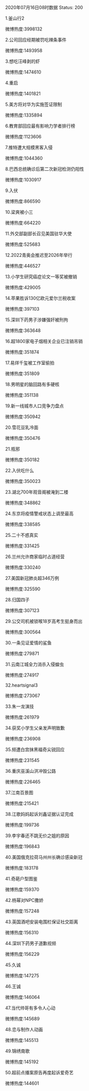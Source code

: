 2020年07月16日08时数据
Status: 200

1.釜山行2

微博热度:3998132

2.公司回应经期被罚吃辣条事件

微博热度:1493958

3.想吃汪峰剥的虾

微博热度:1474610

4.重启

微博热度:1401821

5.美方将对华为实施签证限制

微博热度:1335894

6.教育部回应最有影响力学者排行榜

微博热度:1123606

7.推特遭大规模黑客入侵

微博热度:1044360

8.巴西总统确诊后第二次新冠检测仍阳性

微博热度:1030917

9.入伏

微博热度:866590

10.梁爽被小三

微博热度:664220

11.外交部副部长召见美国驻华大使

微博热度:525683

12.2022青奥会推迟至2026年举行

微博热度:446527

13.小学生研究癌症论文一等奖被撤销

微博热度:429005

14.苹果胜诉130亿欧元爱尔兰税收案

微博热度:397103

15.深圳下药男子涉嫌强奸被刑拘

微博热度:363648

16.超1800家电子烟相关企业已注销吊销

微博热度:351874

17.易烊千玺被工作室偷拍

微博热度:351809

18.男明星的脑回路有多硬核

微博热度:351138

19.新一线城市人口竞争力盘点

微博热度:350942

20.雪花豆乳冷面

微博热度:350476

21.瓶邪

微博热度:350182

22.入伏吃什么

微博热度:350023

23.湖北700年观音阁被淹到二楼

微博热度:348862

24.东京将疫情警戒状态上调至最高

微博热度:338585

25.二十不惑真实

微博热度:331425

26.兰州允许商家临时占道经营

微博热度:330240

27.美国新冠肺炎超346万例

微博热度:325590

28.归国四子

微博热度:307123

29.公交司机被锁喉18岁高考生挺身而出

微博热度:300564

30.一条见证爱情的鲨鱼

微博热度:279871

31.云南江城全力消杀入侵蝗虫

微博热度:274917

32.heartsignal3

微博热度:273067

33.朱一龙演技

微博热度:261979

34.获奖小学生父亲发声明致歉

微博热度:236908

35.频遭白宫抹黑福奇尖锐回应

微博热度:231545

36.重庆巫溪山洪冲毁公路

微博热度:226465

37.江南百景图

微博热度:215421

38.江歌妈妈起诉刘鑫证据认证完成

微博热度:199736

39.李宇春还不跳无价之姐的原因

微博热度:196843

40.美国俄克拉荷马州州长确诊感染新冠

微博热度:183178

41.奇葩户型图鉴

微博热度:159370

42.杨幂对NPC撒娇

微博热度:157248

43.英国酒吧安装电围栏保证社交距离

微博热度:156310

44.深圳下药男子道歉视频

微博热度:156229

45.久诚

微博热度:147275

46.王诚

微博热度:146064

47.当代帅哥有多令人心动

微博热度:145689

48.恋与制作人动画

微博热度:145513

49.锦绣南歌

微博热度:145192

50.超前点播案原告再度起诉爱奇艺

微博热度:144601

